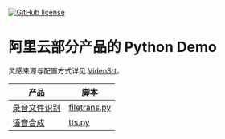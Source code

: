 [![GitHub license](https://img.shields.io/github/license/iydon/aliyun?style=flat-square)](https://github.com/iydon/aliyun/blob/main/LICENSE.txt)

# 阿里云部分产品的 Python Demo
灵感来源与配置方式详见 [VideoSrt](https://github.com/wxbool/video-srt-windows)。

| 产品 | 脚本 |
| --- | --- |
| [录音文件识别](https://help.aliyun.com/document_detail/90726.html) | [filetrans.py](script/filetrans.py) |
| [语音合成](https://help.aliyun.com/document_detail/84425.html) | [tts.py](script/tts.py) |
